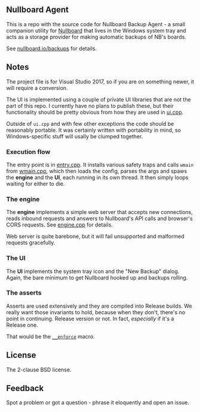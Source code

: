 ## Nullboard Agent

This is a repo with the source code for Nullboard Backup Agent - a
small companion utility for [Nullboard](https://github.com/apankrat/nullboard)
that lives in the Windows system tray and acts as a storage
provider for making automatic backups of NB's boards.

See [nullboard.io/backups](https://nullboard.io/backups) for
details.

## Notes

The project file is for Visual Studio 2017, so if you are
on something newer, it will require a conversion.

The UI is implemented using a couple of private UI libraries
that are not the part of this repo. I currently have no plans
to publish these, but their functionality should be pretty
obvious from how they are used in [ui.cpp](src/ui.cpp).

Outside of `ui.cpp` and with few other exceptions the code 
should be reasonably portable. It was certainly written with 
portability in mind, so Windows-specific stuff will usally be
clumped together.

### Execution flow

The entry point is in [entry.cpp](src/entry.cpp). It installs
various safety traps and calls `wmain` from [wmain.cpp](src/wmain.cpp),
which then loads the config, parses the args and spaws the **engine**
and the **UI**, each running in its own thread. It then simply 
loops waiting for either to die.

### The engine

The **engine** implements a simple web server that accepts new
connections, reads inbound requests and answers to Nullboard's 
API calls and browser's CORS requests. See [engine.cpp](src/engine.cpp)
for details.

Web server is quite barebone, but it will fail unsupported and
malformed requests gracefully.

### The UI

The **UI** implements the system tray icon and the "New Backup"
dialog. Again, the bare minimum to get Nullboard hooked up and
backups rolling.

### The asserts

Asserts are used extensively and they are compiled into Release
builds. We really want those invariants to hold, because when
they don't, there's no point in continuing. Release version or 
not. In fact, _especially_ if it's a Release one.

That would be the [`__enforce`](src/enforce.h) macro.

## License

The 2-clause BSD license.

## Feedback

Spot a problem or got a question - phrase it eloquently and
open an issue.
